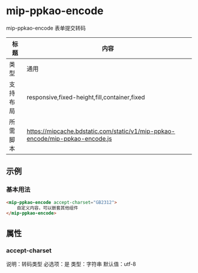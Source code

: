 # mip-ppkao-encode

mip-ppkao-encode 表单提交转码

标题|内容
----|----
类型|通用
支持布局|responsive,fixed-height,fill,container,fixed
所需脚本|https://mipcache.bdstatic.com/static/v1/mip-ppkao-encode/mip-ppkao-encode.js

## 示例

### 基本用法
```html
<mip-ppkao-encode accept-charset="GB2312">
    自定义内容，可以嵌套其他组件
</mip-ppkao-encode>
```

## 属性

### accept-charset

说明：转码类型
必选项：是
类型：字符串
默认值：utf-8


